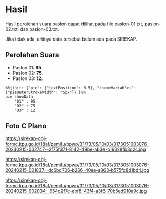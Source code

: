 # Hasil

Hasil perolehan suara paslon dapat dilihat pada file paslon-01.txt, paslon-02.txt, dan paslon-03.txt.

Jika tidak ada, artinya data tersebut belum ada pada SIREKAP.

## Perolehan Suara

 * Paslon 01: **95**.
 * Paslon 02: **75**.
 * Paslon 03: **12**.

```mermaid
%%{init: {"pie": {"textPosition": 0.5}, "themeVariables": {"pieOuterStrokeWidth": "5px"}} }%%
pie showData
    "01" : 95
    "02" : 75
    "03" : 12
```
## Foto C Plano

https://sirekap-obj-formc.kpu.go.id/18af/pemilu/ppwp/31/73/05/10/03/3173051003076-20240215-002747--2f75f371-8142-49be-ab3e-b19328fb3d2c.jpg

https://sirekap-obj-formc.kpu.go.id/18af/pemilu/ppwp/31/73/05/10/03/3173051003076-20240215-001837--dc6bd706-b266-40ae-a863-b575fc8d1bd4.jpg

https://sirekap-obj-formc.kpu.go.id/18af/pemilu/ppwp/31/73/05/10/03/3173051003076-20240215-002034--954c2f7c-ebf8-43f4-a3f6-70b5ed910a9c.jpg
